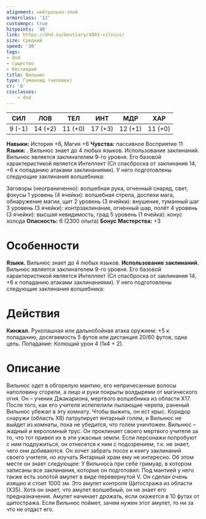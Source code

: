 ```yaml
---
alignment: нейтрально-злой
armorclass: '12'
customnpc: true
hitpoints: '40'
link: https://dnd.su/bestiary/4803-vilnius/
size: Средний
speed: '30'
tags:
- dnd
- существо
- бестиарий
title: Вильнюс
type: Гуманоид (человек)
cr: '6'
cssclasses:
    - dnd
---
```



| СИЛ | ЛОВ | ТЕЛ | ИНТ | МДР | ХАР |
|---|---|---|---|---|---|
| 9 (-1) | 14 (+2) | 11 (+0) | 17 (+3) | 12 (+1) | 11 (+0) |
**Навыки:** История +6, Магия +6
**Чувства:** пассивное Восприятие 11
**Языки:** . Вильнюс знает до 4 любых языков.
Использование заклинаний. Вильнюс является заклинателем 9-го уровня. Его базовой характеристикой является Интеллект (Сл спасброска от заклинания 14, +6 к попаданию атаками заклинаниями). У него подготовлены следующие заклинания волшебника:

Заговоры (неограниченно): волшебная рука, огненный снаряд, свет, фокусы
1 уровень (4 ячейки): волшебная стрела, доспехи мага, обнаружение магии, щит
2 уровень (3 ячейки): внушение, туманный шаг
3 уровень (3 ячейки): контрзаклинание, огненный шар, полёт
4 уровень (3 ячейки): высшая невидимость, град
5 уровень (1 ячейка): конус холода
**Опасность:** 6 (2300 опыта)
**Бонус Мастерства:** +3


# Особенности
**Языки.** Вильнюс знает до 4 любых языков.
**Использование заклинаний.** Вильнюс является заклинателем 9-го уровня. Его базовой характеристикой является Интеллект (Сл спасброска от заклинания 14, +6 к попаданию атаками заклинаниями). У него подготовлены следующие заклинания волшебника:


# Действия
**Кинжал.** Рукопашная или дальнобойная атака оружием: +5 к попаданию, досягаемость 5 футов или дистанция 20/60 футов, одна цель. Попадание: Колющий урон 4 (1к4 + 2).


# Описание
Вильнюс одет в обгорелую мантию, его непричесанные волосы наполовину сгорели, а лицо и руки покрыты волдырями от магического огня. Он – ученик Джакариона, мертвого волшебника из области Х17. После того, как его учителя испепелили пылающие черепа, раненый Вильнюс убежал в эту комнату. Чтобы выжить, он ест крыс. Коридор снаружи (область Х8) патрулирует янтарный голем, и Вильнюс не выйдет из комнаты, пока не убедится, что голем уничтожен. Вильнюс – жадный и вероломный трус. Он проклинает своего мертвого учителя за то, что тот привел их в эти ужасные земли. Если персонажи попробуют с ним подружиться, он отнесется к ним с подозрением, т.к. не знает, чего они добиваются. Он хочет забрать посох и книгу заклинаний своего учителя, но изучать Янтарный храм ему не интересно. Об этом месте он знает следующее: У Вильнюса при себе гримуар, в котором записаны все заклинания, которые он подготовил. Под мантией у него также есть золотой амулет в виде перевернутой V. Он сделан очень изящно и стоит 1000 зм. Это амулет контроля Щитостража из области (Х35). Хотя он знает, что амулет волшебный, он не знает его предназначения. Амулет начинает дрожать, если окажется в 10 футах от щитостража. Если Вильнюс поймет, зачем нужен этот амулет, то ни за что не отдаст его.